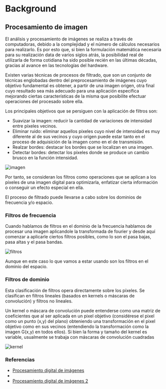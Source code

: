 # Background

## Procesamiento de imagen

El análisis y procesamiento de imágenes se realiza a través de computadoras, debido a la complejidad y el número de cálculos necesarios para realizarlo. Es por esto que, si bien la formulación matemática necesaria para su realización data de varios siglos atrás, la posibilidad real de utilizarla de forma cotidiana ha sido posible recién en las últimas décadas, gracias al avance en las tecnologías del hardware.

Existen varias técnicas de procesos de filtrado, que son un conjunto de técnicas englobadas dentro del preprocesamiento de imágenes cuyo objetivo fundamental es obtener, a partir de una imagen origen, otra final cuyo resultado sea más adecuado para una aplicación específica mejorando ciertas características de la misma que posibilite efectuar operaciones del procesado sobre ella.

Los principales objetivos que se persiguen con la aplicación de filtros son:

- Suavizar la imagen: reducir la cantidad de variaciones de intensidad entre píxeles vecinos.
- Eliminar ruido: eliminar aquellos píxeles cuyo nivel de intensidad es muy diferente al de sus vecinos y cuyo origen puede estar tanto en el proceso de adquisición de la imagen como en el de transmisión.
- Realzar bordes: destacar los bordes que se localizan en una imagen.
- Detectar bordes: detectar los píxeles donde se produce un cambio brusco en la función intensidad.

![imagen](https://sites.google.com/site/cg05procesamientodeimagenes/_/rsrc/1481640824041/home/1.png?height=202&width=400)

Por tanto, se consideran los filtros como operaciones que se aplican a los píxeles de una imagen digital para optimizarla, enfatizar cierta información o conseguir un efecto especial en ella.

El proceso de filtrado puede llevarse a cabo sobre los dominios de frecuencia y/o espacio.


### Filtros de frecuencia
Cuando hablamos de filtros en el dominio de la frecuencia hablamos de procesar una imagen aplicandole la transformada de fourier y desde aquí comenzar a aplicarle ciertos filtros posibles, como lo son el pasa bajas, pasa altas y el pasa bandas.

![filtros](https://upload.wikimedia.org/wikipedia/commons/thumb/6/6e/Tipos_de_filtros.jpg/250px-Tipos_de_filtros.jpg)

Aunque en este caso lo que vamos a estar usando son los filtros en el dominio del espacio.

### Filtros de dominio

Esta clasificación de filtros opera directamente sobre los píxeles. Se clasifican en filtros lineales (basados en kernels o máscaras de convolución) y filtros no lineales.

Un kernel o máscara de convolución puede entenderse como una matriz de coeficientes que al ser aplicada en un pixel objetivo (considérese el pixel como un punto (x,y) del plano) obteniendo una transformación en el pixel objetivo como en sus vecinos (entendiendo la transformación como la imagen G(x,y) en todos ellos). Si bien la forma y tamaño del kernel es variable, usualmente se trabaja con máscaras de convolución cuadradas

![kernel](https://i.imgur.com/HpYThyB.png)

### Referencias
- [Procesamiento digital de imágenes](https://es.wikipedia.org/wiki/Procesamiento_digital_de_im%C3%A1genes)
- 
- [Procesamiento digital de imágenes 2](http://lcr.uns.edu.ar/fvc/NotasDeAplicacion/FVC-QuerejetaSimbeniPedro.pdf)

